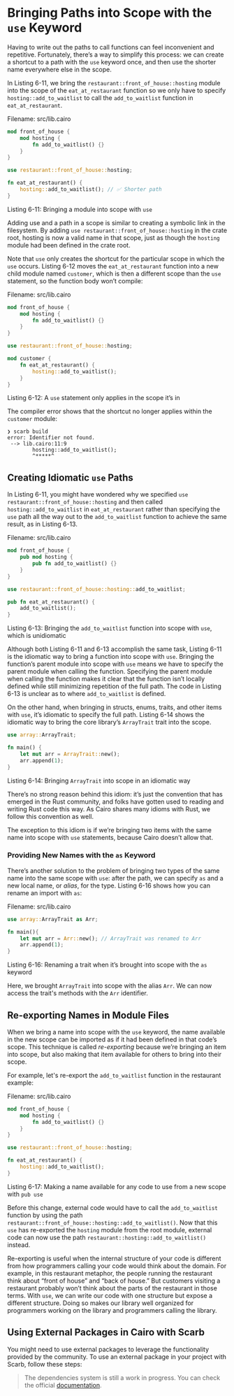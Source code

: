 # Bringing Paths into Scope with the `use` Keyword

Having to write out the paths to call functions can feel inconvenient and repetitive. Fortunately, there’s a way to simplify this process: we can create a shortcut to a path with the `use` keyword once, and then use the shorter name everywhere else in the scope.

In Listing 6-11, we bring the `restaurant::front_of_house::hosting` module into the
scope of the `eat_at_restaurant` function so we only have to specify
`hosting::add_to_waitlist` to call the `add_to_waitlist` function in
`eat_at_restaurant`.

<span class="filename">Filename: src/lib.cairo</span>

```rust
mod front_of_house {
    mod hosting {
        fn add_to_waitlist() {}
    }
}

use restaurant::front_of_house::hosting;

fn eat_at_restaurant() {
    hosting::add_to_waitlist(); // ✅ Shorter path
}
```

<span class="caption">Listing 6-11: Bringing a module into scope with
`use`</span>

Adding use and a path in a scope is similar to creating a symbolic link in the filesystem. By adding `use restaurant::front_of_house::hosting` in the crate root, hosting is now a valid name in that scope, just as though the `hosting` module had been defined in the crate root.

Note that `use` only creates the shortcut for the particular scope in which the `use` occurs. Listing 6-12 moves the `eat_at_restaurant` function into a new
child module named `customer`, which is then a different scope than the `use`
statement, so the function body won’t compile:

<span class="filename">Filename: src/lib.cairo</span>

```rust
mod front_of_house {
    mod hosting {
        fn add_to_waitlist() {}
    }
}

use restaurant::front_of_house::hosting;

mod customer {
    fn eat_at_restaurant() {
        hosting::add_to_waitlist();
    }
}
```

<span class="caption">Listing 6-12: A `use` statement only applies in the scope
it’s in</span>

The compiler error shows that the shortcut no longer applies within the
`customer` module:

```console
❯ scarb build
error: Identifier not found.
 --> lib.cairo:11:9
        hosting::add_to_waitlist();
        ^*****^
```

## Creating Idiomatic `use` Paths

In Listing 6-11, you might have wondered why we specified `use
restaurant::front_of_house::hosting` and then called `hosting::add_to_waitlist` in
`eat_at_restaurant` rather than specifying the `use` path all the way out to
the `add_to_waitlist` function to achieve the same result, as in Listing 6-13.

<span class="filename">Filename: src/lib.cairo</span>

```rust
mod front_of_house {
    pub mod hosting {
        pub fn add_to_waitlist() {}
    }
}

use restaurant::front_of_house::hosting::add_to_waitlist;

pub fn eat_at_restaurant() {
    add_to_waitlist();
}

```

<span class="caption">Listing 6-13: Bringing the `add_to_waitlist` function
into scope with `use`, which is unidiomatic</span>

Although both Listing 6-11 and 6-13 accomplish the same task, Listing 6-11 is
the idiomatic way to bring a function into scope with `use`. Bringing the
function’s parent module into scope with `use` means we have to specify the
parent module when calling the function. Specifying the parent module when
calling the function makes it clear that the function isn’t locally defined
while still minimizing repetition of the full path. The code in Listing 6-13 is
unclear as to where `add_to_waitlist` is defined.

On the other hand, when bringing in structs, enums, traits, and other items with `use`,
it’s idiomatic to specify the full path. Listing 6-14 shows the idiomatic way
to bring the core library’s `ArrayTrait` trait into the scope.

```rust
use array::ArrayTrait;

fn main() {
    let mut arr = ArrayTrait::new();
    arr.append(1);
}
```

<span class="caption">Listing 6-14: Bringing `ArrayTrait` into scope in an
idiomatic way</span>

There’s no strong reason behind this idiom: it’s just the convention that has
emerged in the Rust community, and folks have gotten used to reading and writing Rust code this way.
As Cairo shares many idioms with Rust, we follow this convention as well.

The exception to this idiom is if we’re bringing two items with the same name
into scope with `use` statements, because Cairo doesn’t allow that.

### Providing New Names with the `as` Keyword

There’s another solution to the problem of bringing two types of the same name
into the same scope with `use`: after the path, we can specify `as` and a new
local name, or _alias_, for the type. Listing 6-16 shows how you can rename an import with `as`:

<span class="filename">Filename: src/lib.cairo</span>

```rust
use array::ArrayTrait as Arr;

fn main(){
    let mut arr = Arr::new(); // ArrayTrait was renamed to Arr
    arr.append(1);
}
```

<span class="caption">Listing 6-16: Renaming a trait when it’s brought into
scope with the `as` keyword</span>

Here, we brought `ArrayTrait` into scope with the alias `Arr`. We can now access the trait's methods with the `Arr` identifier.

## Re-exporting Names in Module Files

When we bring a name into scope with the `use` keyword, the name available in
the new scope can be imported as if it had been defined in that code’s scope.
This technique is called _re-exporting_ because we’re bringing an item into scope,
but also making that item available for others to bring into their scope.

For example, let's re-export the `add_to_waitlist` function in the restaurant example:

<span class="filename">Filename: src/lib.cairo</span>

```rs
mod front_of_house {
    mod hosting {
        fn add_to_waitlist() {}
    }
}

use restaurant::front_of_house::hosting;

fn eat_at_restaurant() {
    hosting::add_to_waitlist();
}
```

<span class="caption">Listing 6-17: Making a name available for any code to use
from a new scope with `pub use`</span>

Before this change, external code would have to call the `add_to_waitlist`
function by using the path
`restaurant::front_of_house::hosting::add_to_waitlist()`. Now that this `use`
has re-exported the `hosting` module from the root module, external code
can now use the path `restaurant::hosting::add_to_waitlist()` instead.

Re-exporting is useful when the internal structure of your code is different
from how programmers calling your code would think about the domain. For
example, in this restaurant metaphor, the people running the restaurant think
about “front of house” and “back of house.” But customers visiting a restaurant
probably won’t think about the parts of the restaurant in those terms. With
`use`, we can write our code with one structure but expose a different
structure. Doing so makes our library well organized for programmers working on
the library and programmers calling the library.

## Using External Packages in Cairo with Scarb

You might need to use external packages to leverage the functionality provided by the community. To use an external package in your project with Scarb, follow these steps:

> The dependencies system is still a work in progress. You can check the official [documentation](https://docs.swmansion.com/scarb/docs/guides/dependencies).
